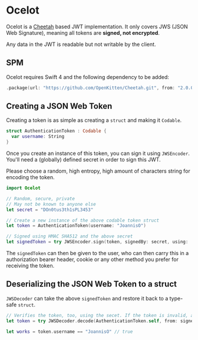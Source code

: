 # Ocelot

Ocelot is a [Cheetah](../cheetah/index.md) based JWT implementation. It only covers JWS (JSON Web Signature), meaning all tokens are **signed, not encrypted**.

Any data in the JWT is readable but not writable by the client.

## SPM

Ocelot requires Swift 4 and the following dependency to be added:

```swift
.package(url: "https://github.com/OpenKitten/Cheetah.git", from: "2.0.0")
```

## Creating a JSON Web Token

Creating a token is as simple as creating a `struct` and making it `Codable`.

```swift
struct AuthenticationToken : Codable {
  var username: String
}
```

Once you create an instance of this token, you can sign it using `JWSEncoder`. You'll need a (globally) defined secret in order to sign this JWT.

Please choose a random, high entropy, high amount of characters string for encoding the token.

```swift
import Ocelot

// Random, secure, private
// May not be known to anyone else
let secret = "DOn0tus3th1sPL3453"

// Create a new instance of the above codable token struct
let token = AuthenticationToken(username: "JoannisO")

// Signed using HMAC SHA512 and the above secret
let signedToken = try JWSEncoder.sign(token, signedBy: secret, using: .hs512())
```

The `signedToken` can then be given to the user, who can then carry this in a authorization bearer header, cookie or any other method you prefer for receiving the token.

## Deserializing the JSON Web Token to a struct

`JWSDecoder` can take the above `signedToken` and restore it back to a type-safe `struct`.

```swift
// Verifies the token, too, using the secet. If the token is invalid, an error will be thrown
let token = try JWSDecoder.decode(AuthenticationToken.self, from: signedToken, verifying: secret)

let works = token.username == "JoannisO" // true
```
